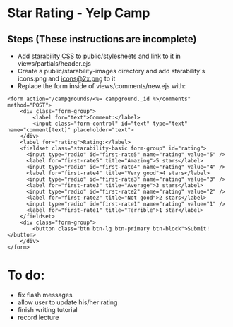 # Star Rating - Yelp Camp

## Steps (These instructions are incomplete)

- Add [starability CSS](https://github.com/LunarLogic/starability) to public/stylesheets and link to it in views/partials/header.ejs
- Create a public/starability-images directory and add starability's icons.png and icons@2x.png to it
- Replace the form inside of views/comments/new.ejs with:

```
<form action="/campgrounds/<%= campground._id %>/comments" method="POST">
    <div class="form-group">
        <label for="text">Comment:</label>
        <input class="form-control" id="text" type="text" name="comment[text]" placeholder="text">
    </div>
    <label for="rating">Rating:</label>
    <fieldset class="starability-basic form-group" id="rating">
      <input type="radio" id="first-rate5" name="rating" value="5" />
      <label for="first-rate5" title="Amazing">5 stars</label>
      <input type="radio" id="first-rate4" name="rating" value="4" />
      <label for="first-rate4" title="Very good">4 stars</label>
      <input type="radio" id="first-rate3" name="rating" value="3" />
      <label for="first-rate3" title="Average">3 stars</label>
      <input type="radio" id="first-rate2" name="rating" value="2" />
      <label for="first-rate2" title="Not good">2 stars</label>
      <input type="radio" id="first-rate1" name="rating" value="1" />
      <label for="first-rate1" title="Terrible">1 star</label>
    </fieldset>
    <div class="form-group">
        <button class="btn btn-lg btn-primary btn-block">Submit!</button>
    </div>
</form>
```

# To do:
- fix flash messages
- allow user to update his/her rating
- finish writing tutorial
- record lecture